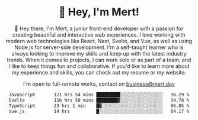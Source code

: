 <div align="center">
  <h1 align="center">👋 Hey, I'm Mert! </h1>
<p>
 🎉 Hey there, I'm Mert, a junior front-end developer with a passion for creating beautiful and interactive web experiences. I love working with modern web technologies like React, Next, Svelte, and Vue, as well as using Node.js for server-side development. I'm a self-taught learner who is always looking to improve my skills and keep up with the latest industry trends. When it comes to projects, I can work solo or as part of a team, and I like to keep things fun and collaborative. If you'd like to learn more about my experience and skills, you can check out my resume or my website.
</p>

  I'm open to full-remote works, contact on [business@mert.day](mailto:business@mert.day) 
  
<!--START_SECTION:waka-->

```txt
JavaScript       121 hrs 54 mins █████████░░░░░░░░░░░░░░░░   36.29 %
Svelte           116 hrs 50 mins ████████▓░░░░░░░░░░░░░░░░   34.78 %
TypeScript       23 hrs 1 min    █▓░░░░░░░░░░░░░░░░░░░░░░░   06.85 %
Vue.js           14 hrs          █░░░░░░░░░░░░░░░░░░░░░░░░   04.17 %
```

<!--END_SECTION:waka-->

